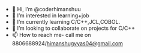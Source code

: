 - 👋 Hi, I’m @coderhimanshuu
- 👀 I’m interested in learning+job
- 🌱 I’m currently learning C/C++,JCL,COBOL.
- 💞️ I’m looking to collaborate on projects for C/C++
- 📫 How to reach me- call me on 8806688924/himanshugvyas04@gmail.com

<!---
coderhimanshuu/coderhimanshuu is a ✨ special ✨ repository because its `README.md` (this file) appears on your GitHub profile.
You can click the Preview link to take a look at your changes.
--->
